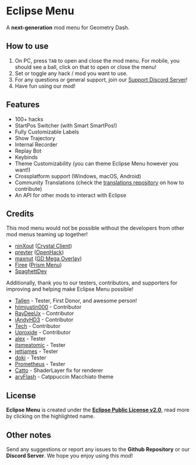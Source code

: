 # Eclipse Menu
A **next-generation** mod menu for Geometry Dash.

## How to use 
1. On PC, press `TAB` to open and close the mod menu. For mobile, you should see a ball, click on that to open or close the menu!
2. Set or toggle any hack / mod you want to use.
3. For any questions or general support, join our [Support Discord Server](https://discord.gg/NnpwFRDMND)!
4. Have fun using our mod!

## Features
- 100+ hacks
- StartPos Switcher (with Smart SmartPos!)
- Fully Customizable Labels
- Show Trajectory
- Internal Recorder
- Replay Bot
- Keybinds
- Theme Customizability (you can theme Eclipse Menu however you want!)
- Crossplatform support (Windows, macOS, Android)
- Community Translations (check the [translations repository](https://github.com/EclipseMenu/translations) on how to contribute)
- An API for other mods to interact with Eclipse

## Credits
This mod menu would not be possible without the developers from other mod menus teaming up together!
- [ninXout](https://github.com/ninXout) ([Crystal Client](https://github.com/ninXout/Crystal-Client))
- [prevter](https://github.com/Prevter) ([OpenHack](https://github.com/Prevter/OpenHack))
- [maxnut](https://github.com/maxnut) ([GD Mega Overlay](https://github.com/maxnut/GDMegaOverlay))
- [Firee](https://github.com/FireMario211) ([Prism Menu](https://github.com/FireMario211/Prism-Menu))
- [SpaghettDev](https://github.com/SpaghettDev)

Additionally, thank you to our testers, contributors, and supporters for improving and helping make Eclipse Menu possible!
- [Tallen](https://tallensuired.carrd.co/) - Tester, First Donor, and awesome person!
- [hiimjustin000](https://github.com/hiimjustin000) - Contributor
- [RayDeeUx](https://github.com/RayDeeUx) - Contributor
- [iAndyHD3](https://github.com/iAndyHD3) - Contributor
- [Tech](https://github.com/TechStudent11) - Contributor
- [Uproxide](https://github.com/Uproxide) - Contributor
- [alex](https://www.youtube.com/channel/UC4SWcPASJplMrIT6YI8QcSw) - Tester
- [itsmeatomic](https://youtube.com/@itsmeatomic) - Tester
- [jettjames](https://x.com/JettJamez) - Tester
- [doki](https://www.youtube.com/@dokitachi) - Tester
- [Prometheus](https://github.com/Prometheus-03) - Tester
- [Catto](https://github.com/CattoDev/GatoBot/) - ShaderLayer fix for renderer
- [arvFlash](https://github.com/arvFlash) - Catppuccin Macchiato theme

## License
**Eclipse Menu** is created under the **[Eclipse Public License v2.0](https://choosealicense.com/licenses/epl-2.0/)**, read more by clicking on the highlighted name.

## Other notes
Send any suggestions or report any issues to the **Github Repository** or our **Discord Server**. We hope you enjoy using this mod!
